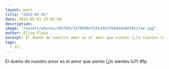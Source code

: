 ```yaml
---
layout: post
title: "2015-05-01"
date: 2015-05-01 15:02:49
description: 
image: "/assets/photos/201505/32f0560e7241a3e3764d44e88f8117ae.jpg"
author: Elise Plain
excerpt: El dueño de nuestro amor es el amor que siento (¿lo sientes tú?) #fp
tags: 
  - all
---
```


El dueño de nuestro amor es el amor que siento (¿lo sientes tú?) #fp
<p></p>
